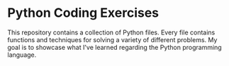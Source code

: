 # Python Coding Exercises

This repository contains a collection of Python files. Every file contains functions and techniques for solving a variety of different problems. My goal is to showcase what I've learned regarding the Python programming language.